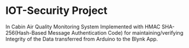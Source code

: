 # IOT-Security Project
In Cabin Air Quality Monitoring System Implemented with HMAC SHA-256(Hash-Based Message Authentication Code)  for maintaining/verifying Integrity of the Data transferred from Arduino to the Blynk App.
